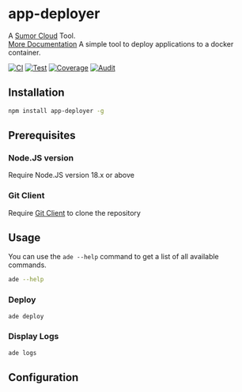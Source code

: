 # app-deployer

A [Sumor Cloud](https://sumor.cloud) Tool.  
[More Documentation](https://sumor.cloud/app-deployer)
A simple tool to deploy applications to a docker container.

[![CI](https://github.com/sumor-cloud/app-deployer/actions/workflows/ci.yml/badge.svg)](https://github.com/sumor-cloud/app-deployer/actions/workflows/ci.yml)
[![Test](https://github.com/sumor-cloud/app-deployer/actions/workflows/ut.yml/badge.svg)](https://github.com/sumor-cloud/app-deployer/actions/workflows/ut.yml)
[![Coverage](https://github.com/sumor-cloud/app-deployer/actions/workflows/coverage.yml/badge.svg)](https://github.com/sumor-cloud/app-deployer/actions/workflows/coverage.yml)
[![Audit](https://github.com/sumor-cloud/app-deployer/actions/workflows/audit.yml/badge.svg)](https://github.com/sumor-cloud/app-deployer/actions/workflows/audit.yml)

## Installation

```bash
npm install app-deployer -g
```

## Prerequisites

### Node.JS version

Require Node.JS version 18.x or above

### Git Client

Require [Git Client](https://git-scm.com/) to clone the repository

## Usage

You can use the `ade --help` command to get a list of all available commands.

```bash
ade --help
```

### Deploy

```bash
ade deploy
```

### Display Logs

```bash
ade logs
```

## Configuration